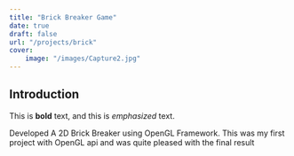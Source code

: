 ```yaml
---
title: "Brick Breaker Game"
date: true
draft: false
url: "/projects/brick"
cover:
    image: "/images/Capture2.jpg"
---
```


## Introduction

This is **bold** text, and this is *emphasized* text.

Developed A 2D Brick Breaker using OpenGL Framework. This was my first project with OpenGL api and was quite pleased with the final result

<!--Add photo -->